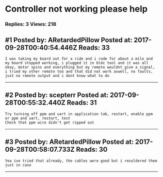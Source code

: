 # Controller not working please help

### Replies: 3 Views: 218

## \#1 Posted by: ARetardedPillow Posted at: 2017-09-28T00:40:54.446Z Reads: 33

```
I was taking my board out for a ride and i rode for about a mile and my board stopped working, i plugged it in bldc tool and it was all okay, motor spins and everything but my remote wouldnt give a signal, i tried my other remote too and that did not work aswell, no faults, just no remote output and i dont know what to do
```

---
## \#2 Posted by: scepterr Posted at: 2017-09-28T00:55:32.440Z Reads: 31

```
Try turning off ppm and uart in application tab, restart, enable ppm or ppm and uart, restart, test
Check that ppm wire didn't get ripped out
```

---
## \#3 Posted by: ARetardedPillow Posted at: 2017-09-28T00:58:07.733Z Reads: 30

```
Yea ive tried that already, the cables were good but i resoldered them just in case
```

---
